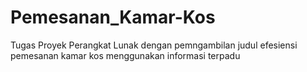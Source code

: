 # Pemesanan_Kamar-Kos
Tugas Proyek Perangkat Lunak dengan pemngambilan judul efesiensi pemesanan kamar kos menggunakan informasi terpadu
